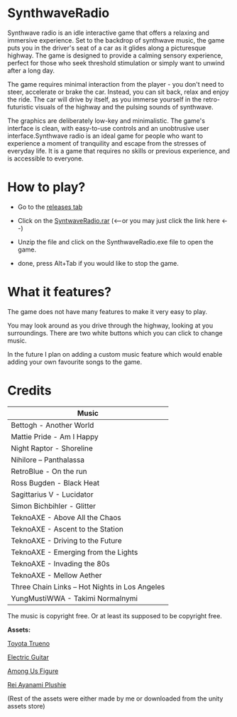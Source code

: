 # SynthwaveRadio

Synthwave radio is an idle interactive game that offers a relaxing and immersive experience. Set to the backdrop of synthwave music, the game puts you in the driver's seat of a car as it glides along a picturesque highway. The game is designed to provide a calming sensory experience, perfect for those who seek threshold stimulation or simply want to unwind after a long day.

The game requires minimal interaction from the player - you don't need to steer, accelerate or brake the car. Instead, you can sit back, relax and enjoy the ride. The car will drive by itself, as you immerse yourself in the retro-futuristic visuals of the highway and the pulsing sounds of synthwave.

The graphics are deliberately low-key and minimalistic. The game's interface is clean, with easy-to-use controls and an unobtrusive user interface.Synthwave radio is an ideal game for people who want to experience a moment of tranquility and escape from the stresses of everyday life. It is a game that requires no skills or previous experience, and is accessible to everyone.

# How to play? 

 - Go to the [releases tab](https://github.com/machonaleks2/SynthwaveRadio/releases/tag/Game)

 - Click on the [SyntwaveRadio.rar](https://github.com/machonaleks2/SynthwaveRadio/releases/download/Game/SyntwaveRadio.rar) (<--or you may just click the link here <--)
 - Unzip the file and click on the SynthwaveRadio.exe file to open the game.

 - done, press Alt+Tab if you would like to stop the game.

# What it features?

The game does not have many features to make it very easy to play. 

You may look around as you drive through the highway, looking at you surroundings. There are two white buttons which you can click to change music. 

In the future I plan on adding a custom music feature which would enable adding your own favourite songs to the game.

# Credits
|Music  |
|--|
|Bettogh - Another World | 
|Mattie Pride - Am I Happy|
|Night Raptor - Shoreline|
|Nihilore – Panthalassa|
|RetroBlue - On the run|
|Ross Bugden - Black Heat|
|Sagittarius V - Lucidator|
|Simon Bichbihler - Glitter|
|TeknoAXE - Above All the Chaos|
|TeknoAXE - Ascent to the Station|
|TeknoAXE - Driving to the Future|
|TeknoAXE - Emerging from the Lights|
|TeknoAXE - Invading the 80s|
|TeknoAXE - Mellow Aether|
|Three Chain Links – Hot Nights in Los Angeles|
|YungMustiWWA - Takimi Normalnymi|

The music is copyright free. Or at least its supposed to be copyright free.

**Assets:**

[Toyota Trueno](https://sketchfab.com/3d-models/toyota-ae86-sprinter-trueno-zenki-a5737bf3cc9b4179a6e5ebe173ff70d9)

[Electric Guitar](https://sketchfab.com/3d-models/electric-guitar-explorer-a7ffc570d3fe41c89b9dde195ab0faea)

[Among Us Figure](https://sketchfab.com/3d-models/among-us-jotaro-da5940db7bec41cb9e7d4633f8283bf5)

[Rei Ayanami Plushie](https://sketchfab.com/3d-models/rei-ayanami-plushie-0bda564e1d804c2f84950cec57db15d3)

(Rest of the assets were either made by me or downloaded from the unity assets store)
